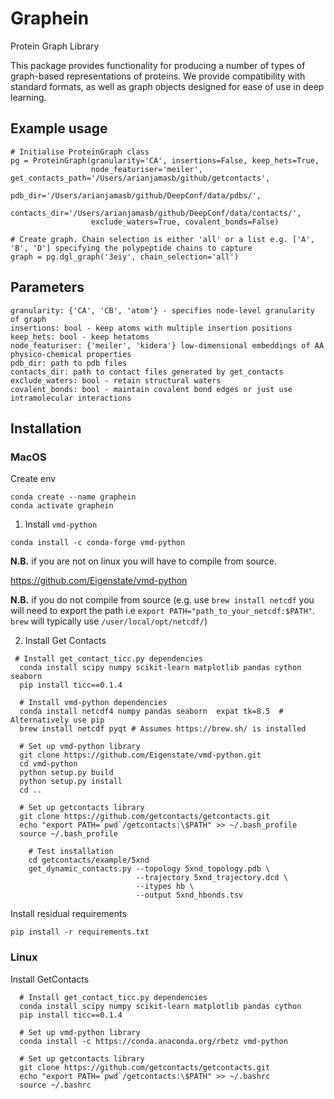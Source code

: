 # Graphein
Protein Graph Library

This package provides functionality for producing a number of types of graph-based representations of proteins. We provide compatibility with standard formats, as well as graph objects designed for ease of use in deep learning.

## Example usage
```
# Initialise ProteinGraph class
pg = ProteinGraph(granularity='CA', insertions=False, keep_hets=True,
                  node_featuriser='meiler', get_contacts_path='/Users/arianjamasb/github/getcontacts',
                  pdb_dir='/Users/arianjamasb/github/DeepConf/data/pdbs/',
                  contacts_dir='/Users/arianjamasb/github/DeepConf/data/contacts/',
                  exclude_waters=True, covalent_bonds=False)

# Create graph. Chain selection is either 'all' or a list e.g. ['A', 'B', 'D'] specifying the polypeptide chains to capture
graph = pg.dgl_graph('3eiy', chain_selection='all')

```

## Parameters
```
granularity: {'CA', 'CB', 'atom'} - specifies node-level granularity of graph
insertions: bool - keep atoms with multiple insertion positions
keep_hets: bool - keep hetatoms
node_featuriser: {'meiler', 'kidera'} low-dimensional embeddings of AA physico-chemical properties
pdb_dir: path to pdb files
contacts_dir: path to contact files generated by get_contacts
exclude_waters: bool - retain structural waters
covalent_bonds: bool - maintain covalent bond edges or just use intramolecular interactions
```

## Installation
### MacOS
Create env
```
conda create --name graphein
conda activate graphein
```
1. Install `vmd-python`

`conda install -c conda-forge vmd-python`

**N.B.** if you are not on linux you will have to compile from source.

https://github.com/Eigenstate/vmd-python

**N.B.** if you do not compile from source (e.g. use `brew install netcdf` you will need to export the path i.e  `export PATH="path_to_your_netcdf:$PATH"`. `brew` will typically use `/user/local/opt/netcdf/`)

2. Install Get Contacts
```
 # Install get_contact_ticc.py dependencies
  conda install scipy numpy scikit-learn matplotlib pandas cython seaborn
  pip install ticc==0.1.4
  
  # Install vmd-python dependencies
  conda install netcdf4 numpy pandas seaborn  expat tk=8.5  # Alternatively use pip
  brew install netcdf pyqt # Assumes https://brew.sh/ is installed

  # Set up vmd-python library
  git clone https://github.com/Eigenstate/vmd-python.git
  cd vmd-python
  python setup.py build
  python setup.py install
  cd ..

  # Set up getcontacts library
  git clone https://github.com/getcontacts/getcontacts.git
  echo "export PATH=`pwd`/getcontacts:\$PATH" >> ~/.bash_profile
  source ~/.bash_profile

    # Test installation
    cd getcontacts/example/5xnd
    get_dynamic_contacts.py --topology 5xnd_topology.pdb \
                            --trajectory 5xnd_trajectory.dcd \
                            --itypes hb \
                            --output 5xnd_hbonds.tsv
```

Install residual requirements

```
pip install -r requirements.txt
```

### Linux
Install GetContacts
```
  # Install get_contact_ticc.py dependencies
  conda install scipy numpy scikit-learn matplotlib pandas cython
  pip install ticc==0.1.4
  
  # Set up vmd-python library
  conda install -c https://conda.anaconda.org/rbetz vmd-python
  
  # Set up getcontacts library
  git clone https://github.com/getcontacts/getcontacts.git
  echo "export PATH=`pwd`/getcontacts:\$PATH" >> ~/.bashrc
  source ~/.bashrc
```